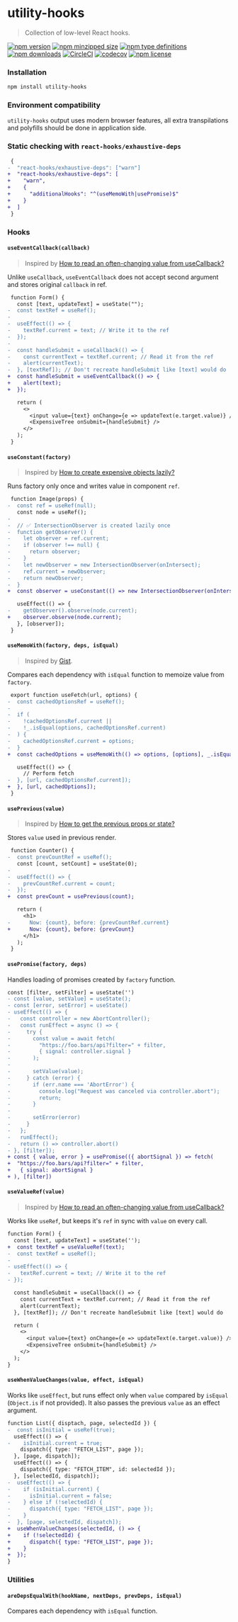 # utility-hooks

> Collection of low-level React hooks.

[![npm version](https://img.shields.io/npm/v/utility-hooks.svg)](https://npmjs.com/utility-hooks)
[![npm minzipped size](https://img.shields.io/bundlephobia/minzip/utility-hooks.svg)](https://bundlephobia.com/result?p=utility-hooks)
[![npm type definitions](https://img.shields.io/npm/types/utility-hooks.svg)](https://npmjs.com/utility-hooks)
[![npm downloads](https://img.shields.io/npm/dm/utility-hooks.svg)](https://npmjs.com/utility-hooks)
[![CircleCI](https://circleci.com/gh/umidbekkarimov/utility-hooks.svg?style=svg)](https://circleci.com/gh/umidbekkarimov/utility-hooks)
[![codecov](https://codecov.io/gh/umidbekkarimov/utility-hooks/branch/master/graph/badge.svg)](https://codecov.io/gh/umidbekkarimov/utility-hooks)
[![npm license](https://img.shields.io/npm/l/utility-hooks.svg)](https://npmjs.com/utility-hooks)

### Installation

```bash
npm install utility-hooks
```

### Environment compatibility

`utility-hooks` output uses modern browser features, all extra transpilations and polyfills should be done in application side.

### Static checking with `react-hooks/exhaustive-deps`

```diff
 {
-  "react-hooks/exhaustive-deps": ["warn"]
+  "react-hooks/exhaustive-deps": [
+    "warn",
+    {
+      "additionalHooks": "^(useMemoWith|usePromise)$"
+    }
+  ]
 }
```

### Hooks

#### `useEventCallback(callback)`

> Inspired by [How to read an often-changing value from useCallback?](https://reactjs.org/docs/hooks-faq.html#how-to-read-an-often-changing-value-from-usecallback)

Unlike `useCallback`, `useEventCallback` does not accept second argument and stores original `callback` in ref.

```diff
 function Form() {
   const [text, updateText] = useState("");
-  const textRef = useRef();
-
-  useEffect(() => {
-    textRef.current = text; // Write it to the ref
-  });
-
-  const handleSubmit = useCallback(() => {
-    const currentText = textRef.current; // Read it from the ref
-    alert(currentText);
-  }, [textRef]); // Don't recreate handleSubmit like [text] would do
+  const handleSubmit = useEventCallback(() => {
+    alert(text);
+  });

   return (
     <>
       <input value={text} onChange={e => updateText(e.target.value)} />
       <ExpensiveTree onSubmit={handleSubmit} />
     </>
   );
 }

```

#### `useConstant(factory)`

> Inspired by [How to create expensive objects lazily?](https://reactjs.org/docs/hooks-faq.html#how-to-create-expensive-objects-lazily)

Runs factory only once and writes value in component `ref`.

```diff
 function Image(props) {
-  const ref = useRef(null);
   const node = useRef();
-
-  // ✅ IntersectionObserver is created lazily once
-  function getObserver() {
-    let observer = ref.current;
-    if (observer !== null) {
-      return observer;
-    }
-    let newObserver = new IntersectionObserver(onIntersect);
-    ref.current = newObserver;
-    return newObserver;
-  }
+  const observer = useConstant(() => new IntersectionObserver(onIntersect));

   useEffect(() => {
-    getObserver().observe(node.current);
+    observer.observe(node.current);
   }, [observer]);
 }
```

#### `useMemoWith(factory, deps, isEqual)`

> Inspired by [Gist](https://gist.github.com/kentcdodds/fb8540a05c43faf636dd68647747b074#gistcomment-2830503).

Compares each dependency with `isEqual` function to memoize value from `factory`.

```diff
 export function useFetch(url, options) {
-  const cachedOptionsRef = useRef();
-
-  if (
-    !cachedOptionsRef.current ||
-    !_.isEqual(options, cachedOptionsRef.current)
-  ) {
-    cachedOptionsRef.current = options;
-  }
+  const cachedOptions = useMemoWith(() => options, [options], _.isEqual);

   useEffect(() => {
     // Perform fetch
-  }, [url, cachedOptionsRef.current]);
+  }, [url, cachedOptions]);
 }

```

#### `usePrevious(value)`

> Inspired by [How to get the previous props or state?](https://reactjs.org/docs/hooks-faq.html#how-to-get-the-previous-props-or-state)

Stores `value` used in previous render.

```diff
 function Counter() {
-  const prevCountRef = useRef();
   const [count, setCount] = useState(0);
-
-  useEffect(() => {
-    prevCountRef.current = count;
-  });
+  const prevCount = usePrevious(count);

   return (
     <h1>
-      Now: {count}, before: {prevCountRef.current}
+      Now: {count}, before: {prevCount}
     </h1>
   );
 }
```

#### `usePromise(factory, deps)`

Handles loading of promises created by `factory` function.

```diff
const [filter, setFilter] = useState('')
- const [value, setValue] = useState();
- const [error, setError] = useState()
- useEffect(() => {
-   const controller = new AbortController();
-   const runEffect = async () => {
-     try {
-       const value = await fetch(
-         "https://foo.bars/api?filter=" + filter,
-         { signal: controller.signal }
-       );
-
-       setValue(value);
-     } catch (error) {
-       if (err.name === 'AbortError') {
-         console.log("Request was canceled via controller.abort");
-         return;
-       }
-
-       setError(error)
-     }
-   };
-   runEffect();
-   return () => controller.abort()
- }, [filter]);
+ const { value, error } = usePromise(({ abortSignal }) => fetch(
+  "https://foo.bars/api?filter=" + filter,
+   { signal: abortSignal }
+ ), [filter])
```

#### `useValueRef(value)`

> Inspired by [How to read an often-changing value from useCallback?](https://reactjs.org/docs/hooks-faq.html#how-to-read-an-often-changing-value-from-usecallback)

Works like `useRef`, but keeps it's `ref` in sync with `value` on every call.

```diff
function Form() {
  const [text, updateText] = useState('');
+  const textRef = useValueRef(text);
-  const textRef = useRef();
-
- useEffect(() => {
-   textRef.current = text; // Write it to the ref
- });

  const handleSubmit = useCallback(() => {
    const currentText = textRef.current; // Read it from the ref
    alert(currentText);
  }, [textRef]); // Don't recreate handleSubmit like [text] would do

  return (
    <>
      <input value={text} onChange={e => updateText(e.target.value)} />
      <ExpensiveTree onSubmit={handleSubmit} />
    </>
  );
}
```

#### `useWhenValueChanges(value, effect, isEqual)`

Works like `useEffect`, but runs effect only when `value` compared by `isEqual` (`Object.is` if not provided). It also passes the previous `value` as an effect argument.

```diff
function List({ disptach, page, selectedId }) {
-  const isInitial = useRef(true);
  useEffect(() => {
-    isInitial.current = true;
    dispatch({ type: "FETCH_LIST", page });
  }, [page, dispatch]);
  useEffect(() => {
    dispatch({ type: "FETCH_ITEM", id: selectedId });
  }, [selectedId, dispatch]);
-  useEffect(() => {
-    if (isInitial.current) {
-      isInitial.current = false;
-    } else if (!selectedId) {
-      dispatch({ type: "FETCH_LIST", page });
-    }
-  }, [page, selectedId, dispatch]);
+  useWhenValueChanges(selectedId, () => {
+    if (!selectedId) {
+      dispatch({ type: "FETCH_LIST", page });
+    }
+  });
}
```

### Utilities

#### `areDepsEqualWith(hookName, nextDeps, prevDeps, isEqual)`

Compares each dependency with `isEqual` function.
